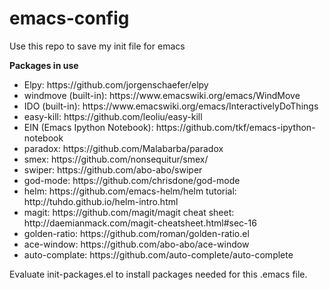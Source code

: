 # emacs-config
Use this repo to save my init file for emacs

<b>Packages in use</b><br>
<ul>
<li>
Elpy: https://github.com/jorgenschaefer/elpy <br>
</li>
<li>
windmove (built-in): https://www.emacswiki.org/emacs/WindMove<br>
</li>
<li>
IDO (built-in): https://www.emacswiki.org/emacs/InteractivelyDoThings<br>
</li>
<li>
easy-kill: https://github.com/leoliu/easy-kill<br>
</li>
<li>
EIN (Emacs Ipython Notebook): https://github.com/tkf/emacs-ipython-notebook<br>
</li>
<li>
paradox: https://github.com/Malabarba/paradox<br>
</li>
<li>
smex: https://github.com/nonsequitur/smex/<br>
</li>
<li>
swiper: https://github.com/abo-abo/swiper<br>
</li>
<li>
god-mode: https://github.com/chrisdone/god-mode
</li>
<li>
helm: https://github.com/emacs-helm/helm
tutorial: http://tuhdo.github.io/helm-intro.html
</li>
<li>
magit: https://github.com/magit/magit
cheat sheet: http://daemianmack.com/magit-cheatsheet.html#sec-16
</li>
<li>
golden-ratio: https://github.com/roman/golden-ratio.el
</li>
<li>ace-window: https://github.com/abo-abo/ace-window</li>
<li>auto-complate: https://github.com/auto-complete/auto-complete</li>
</ul>

Evaluate init-packages.el to install packages needed for this .emacs file.
